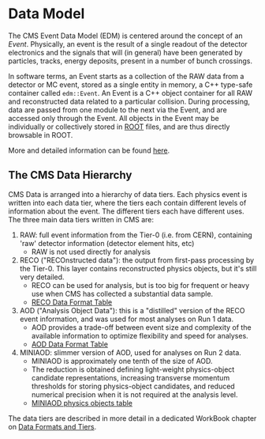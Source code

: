 # Data Model

The CMS Event Data Model (EDM) is centered around the concept of an *Event*. Physically, an event is the result of a single readout of the detector electronics and the signals that will (in general) have been generated by particles, tracks, energy deposits, present in a number of bunch crossings.

In software terms, an Event starts as a collection of the RAW data from a detector or MC event, stored as a single entity in memory, a C++ type-safe container called `edm::Event`. An Event is a C++ object container for all RAW and reconstructed data related to a particular collision. During processing, data are passed from one module to the next via the Event, and are accessed only through the Event. All objects in the Event may be individually or collectively stored in [ROOT](https://root.cern/) files, and are thus directly browsable in ROOT.

More and detailed information can be found [here](https://twiki.cern.ch/twiki/bin/view/CMSPublic/WorkBookCMSSWFramework#AboutEvents).

## The CMS Data Hierarchy

CMS Data is arranged into a hierarchy of data tiers. Each physics event is written into each data tier, where the tiers each contain different levels of information about the event. The different tiers each have different uses. The three main data tiers written in CMS are:

1. RAW: full event information from the Tier-0 (i.e. from CERN), containing 'raw' detector information (detector element hits, etc)
    - RAW is not used directly for analysis
2. RECO ("RECOnstructed data"): the output from first-pass processing by the Tier-0. This layer contains reconstructed physics objects, but it's still very detailed.
    - RECO can be used for analysis, but is too big for frequent or heavy use when CMS has collected a substantial data sample.
    - [RECO Data Format Table](https://twiki.cern.ch/twiki/bin/view/CMSPublic/SWGuideRecoDataTable)
3. AOD ("Analysis Object Data"): this is a "distilled" version of the RECO event information, and was used for most analyses on Run 1 data.
    - AOD provides a trade-off between event size and complexity of the available information to optimize flexibility and speed for analyses.
    - [AOD Data Format Table](https://twiki.cern.ch/twiki/bin/view/CMSPublic/SWGuideAodDataTable)
4. MINIAOD: slimmer version of AOD, used for analyses on Run 2 data.
    - MINIAOD is approximately one tenth of the size of AOD.
    - The reduction is obtained defining light-weight physics-object candidate representations, increasing transverse momentum thresholds for storing physics-object candidates, and reduced numerical precision when it is not required at the analysis level.
    - [MINIAOD physics objects table](https://twiki.cern.ch/twiki/bin/view/CMSPublic/WorkBookMiniAOD2015#High_level_physics_objects)

The data tiers are described in more detail in a dedicated WorkBook chapter on [Data Formats and Tiers](https://twiki.cern.ch/twiki/bin/view/CMSPublic/WorkBookDataFormats).
